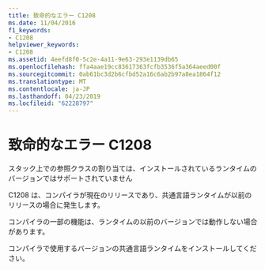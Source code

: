 ```yaml
---
title: 致命的なエラー C1208
ms.date: 11/04/2016
f1_keywords:
- C1208
helpviewer_keywords:
- C1208
ms.assetid: 4eefd8f0-5c2e-4a11-9e63-293e1139db65
ms.openlocfilehash: ffa4aae19cc83617363fcfb3536f5a364aeed00f
ms.sourcegitcommit: 0ab61bc3d2b6cfbd52a16c6ab2b97a8ea1864f12
ms.translationtype: MT
ms.contentlocale: ja-JP
ms.lasthandoff: 04/23/2019
ms.locfileid: "62228797"
---
```

# <a name="fatal-error-c1208"></a>致命的なエラー C1208

スタック上での参照クラスの割り当ては、インストールされているランタイムのバージョンではサポートされていません

C1208 は、コンパイラが現在のリリースであり、共通言語ランタイムが以前のリリースの場合に発生します。

コンパイラの一部の機能は、ランタイムの以前のバージョンでは動作しない場合があります。

コンパイラで使用するバージョンの共通言語ランタイムをインストールしてください。